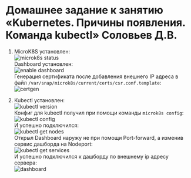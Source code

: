 # Домашнее задание к занятию «Kubernetes. Причины появления. Команда kubectl» Соловьев Д.В.
1. MicroK8S установлен:  
   ![microk8s status](./pictures/microk8s%20status.PNG)  
   Dashboard установлен:  
   ![enable dashboard](./pictures/enable%20dashboard.PNG)  
   Генерация сертификата после добавления внешнего IP адреса в файл ```/var/snap/microk8s/current/certs/csr.conf.template```:  
   ![certgen](./pictures/certgen.PNG)  

2. Kubectl установлен:  
   ![kubectl version](./pictures/kubectl%20version.PNG)  
   Конфиг для kubectl получил при помощи команды ```microk8s config```:  
   ![kubectl config](./pictures/kubectl%20config.PNG)  
   И успешно подключился:  
   ![kubectl get nodes](./pictures/kubectl%20get%20nodes.PNG)  
   Открыл Dashboard наружу не при помощи Port-forward, а изменив сервис дашборда на Nodeport:  
   ![kubectl get services](./pictures/kubectl%20get%20services.PNG)  
   И успешно подключился к дашборду по внешнему ip адресу сервера:  
   ![dashboard](./pictures/dashboard.PNG)